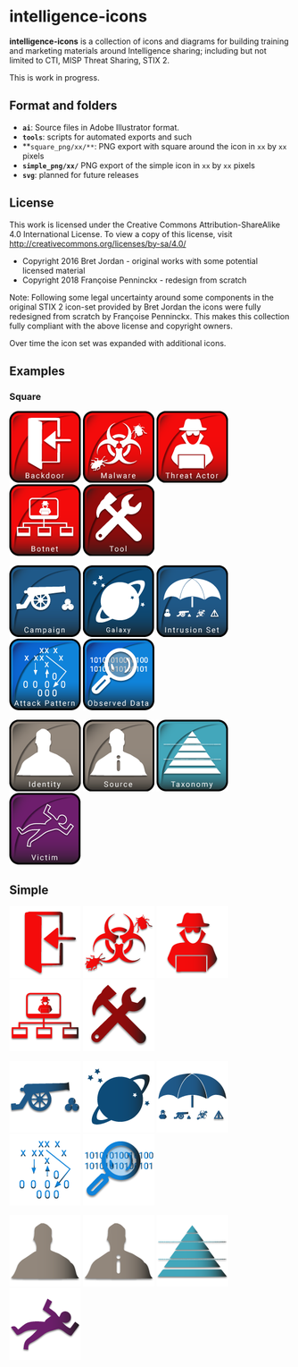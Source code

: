 
# intelligence-icons

**intelligence-icons** is a collection of icons and diagrams for building training and marketing materials around Intelligence sharing; including but not limited to CTI, MISP Threat Sharing, STIX 2.

This is work in progress.

## Format and folders
* **`ai`**: Source files in Adobe Illustrator format. 
* **`tools`**: scripts for automated exports and such
* **`square_png/xx/**`: PNG export with square around the icon in  `xx` by `xx` pixels
* **`simple_png/xx/`** PNG export of the simple icon in  `xx` by `xx` pixels
* **`svg`**: planned for future releases

## License
This work is licensed under the Creative Commons Attribution-ShareAlike 4.0 International License. To view a copy of this license, visit http://creativecommons.org/licenses/by-sa/4.0/ 

- Copyright 2016 Bret Jordan - original works with some potential licensed material
- Copyright 2018 Françoise Penninckx - redesign from scratch

Note: Following some legal uncertainty around some components in the original STIX 2 icon-set provided by Bret Jordan the icons were fully redesigned from scratch by Françoise Penninckx. This makes this collection fully compliant with the above license and copyright owners.

Over time the icon set was expanded with additional icons.

## Examples
### Square
![backdoor](https://github.com/MISP/intelligence-icons/raw/master/square_png/128/backdoor.png) ![malware](https://github.com/MISP/intelligence-icons/raw/master/square_png/128/malware.png) ![threat_actor](https://github.com/MISP/intelligence-icons/raw/master/square_png/128/threat_actor.png) ![botnet](https://github.com/MISP/intelligence-icons/raw/master/square_png/128/botnet.png) ![tool](https://github.com/MISP/intelligence-icons/raw/master/square_png/128/tool.png)

![campaign](https://github.com/MISP/intelligence-icons/raw/master/square_png/128/campaign.png) ![galaxy](https://github.com/MISP/intelligence-icons/raw/master/square_png/128/galaxy.png) ![intrusionset](https://github.com/MISP/intelligence-icons/raw/master/square_png/128/intrusionset.png) ![attack_pattern](https://github.com/MISP/intelligence-icons/raw/master/square_png/128/attack_pattern.png) ![observed-data](https://github.com/MISP/intelligence-icons/raw/master/square_png/128/observed-data.png)

![identity](https://github.com/MISP/intelligence-icons/raw/master/square_png/128/identity.png) ![source](https://github.com/MISP/intelligence-icons/raw/master/square_png/128/source.png) ![taxonomy](https://github.com/MISP/intelligence-icons/raw/master/square_png/128/taxonomy.png) ![victim](https://github.com/MISP/intelligence-icons/raw/master/square_png/128/victim.png)

## Simple
![backdoor](https://github.com/MISP/intelligence-icons/raw/master/simple_png/128/backdoor.png) ![malware](https://github.com/MISP/intelligence-icons/raw/master/simple_png/128/malware.png) ![threat_actor](https://github.com/MISP/intelligence-icons/raw/master/simple_png/128/threat_actor.png) ![botnet](https://github.com/MISP/intelligence-icons/raw/master/simple_png/128/botnet.png) ![tool](https://github.com/MISP/intelligence-icons/raw/master/simple_png/128/tool.png)

![campaign](https://github.com/MISP/intelligence-icons/raw/master/simple_png/128/campaign.png) ![galaxy](https://github.com/MISP/intelligence-icons/raw/master/simple_png/128/galaxy.png) ![intrusionset](https://github.com/MISP/intelligence-icons/raw/master/simple_png/128/intrusionset.png) ![attack_pattern](https://github.com/MISP/intelligence-icons/raw/master/simple_png/128/attack_pattern.png) ![observed-data](https://github.com/MISP/intelligence-icons/raw/master/simple_png/128/observed-data.png)

![identity](https://github.com/MISP/intelligence-icons/raw/master/simple_png/128/identity.png) ![source](https://github.com/MISP/intelligence-icons/raw/master/simple_png/128/source.png) ![taxonomy](https://github.com/MISP/intelligence-icons/raw/master/simple_png/128/taxonomy.png) ![victim](https://github.com/MISP/intelligence-icons/raw/master/simple_png/128/victim.png)
